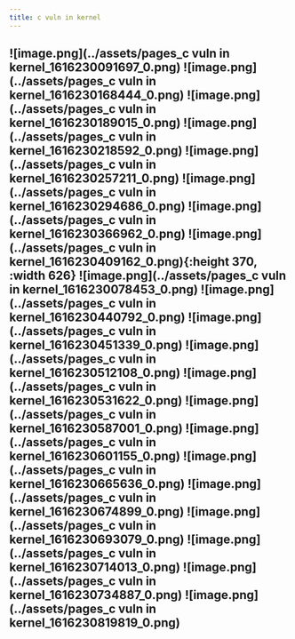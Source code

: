 ```yaml
---
title: c vuln in kernel
---
```


## ![image.png](../assets/pages_c vuln in kernel_1616230091697_0.png) ![image.png](../assets/pages_c vuln in kernel_1616230168444_0.png) ![image.png](../assets/pages_c vuln in kernel_1616230189015_0.png) ![image.png](../assets/pages_c vuln in kernel_1616230218592_0.png) ![image.png](../assets/pages_c vuln in kernel_1616230257211_0.png) ![image.png](../assets/pages_c vuln in kernel_1616230294686_0.png) ![image.png](../assets/pages_c vuln in kernel_1616230366962_0.png) ![image.png](../assets/pages_c vuln in kernel_1616230409162_0.png){:height 370, :width 626} ![image.png](../assets/pages_c vuln in kernel_1616230078453_0.png) ![image.png](../assets/pages_c vuln in kernel_1616230440792_0.png) ![image.png](../assets/pages_c vuln in kernel_1616230451339_0.png) ![image.png](../assets/pages_c vuln in kernel_1616230512108_0.png) ![image.png](../assets/pages_c vuln in kernel_1616230531622_0.png) ![image.png](../assets/pages_c vuln in kernel_1616230587001_0.png) ![image.png](../assets/pages_c vuln in kernel_1616230601155_0.png) ![image.png](../assets/pages_c vuln in kernel_1616230665636_0.png) ![image.png](../assets/pages_c vuln in kernel_1616230674899_0.png) ![image.png](../assets/pages_c vuln in kernel_1616230693079_0.png) ![image.png](../assets/pages_c vuln in kernel_1616230714013_0.png) ![image.png](../assets/pages_c vuln in kernel_1616230734887_0.png) ![image.png](../assets/pages_c vuln in kernel_1616230819819_0.png)
